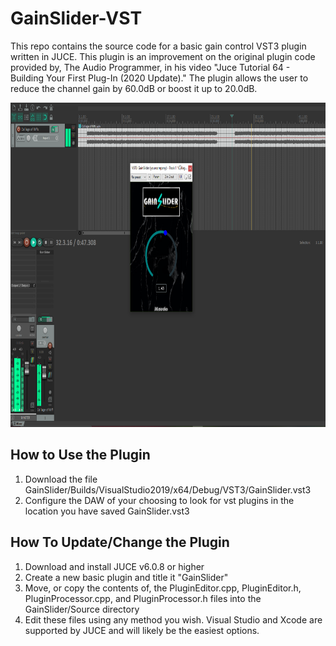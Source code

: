 # GainSlider-VST
This repo contains the source code for a basic gain control VST3 plugin written in JUCE. This plugin is an improvement on the original plugin code provided by, The Audio Programmer, in his video "Juce Tutorial 64 - Building Your First Plug-In (2020 Update)." The plugin allows the user to reduce the channel gain by 60.0dB or boost it up to 20.0dB.

<img src="https://github.com/JKeef062/Gain-Control-VST/blob/main/Imgs/PluginInReaper.PNG" width="800" height="519">

## How to Use the Plugin
1. Download the file GainSlider/Builds/VisualStudio2019/x64/Debug/VST3/GainSlider.vst3
2. Configure the DAW of your choosing to look for vst plugins in the location you have saved GainSlider.vst3


## How To Update/Change the Plugin
1. Download and install JUCE v6.0.8 or higher
2. Create a new basic plugin and title it "GainSlider"
3. Move, or copy the contents of, the PluginEditor.cpp, PluginEditor.h, PluginProcessor.cpp, and PluginProcessor.h files into the GainSlider/Source directory
4. Edit these files using any method you wish. Visual Studio and Xcode are supported by JUCE and will likely be the easiest options.
